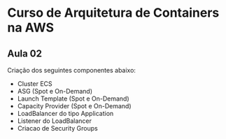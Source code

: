 # Curso de Arquitetura de Containers na AWS

## Aula 02
Criação dos seguintes componentes abaixo:
 - Cluster ECS
 - ASG (Spot e On-Demand)
 - Launch Template (Spot e On-Demand)
 - Capacity Provider (Spot e On-Demand)
 - LoadBalancer do tipo Application
 - Listener do LoadBalancer
 - Criacao de Security Groups

